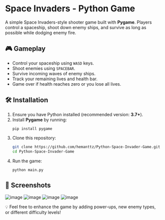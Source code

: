 # Space Invaders - Python Game

A simple Space Invaders-style shooter game built with **Pygame**. Players control a spaceship, shoot down enemy ships, and survive as long as possible while dodging enemy fire.

## 🎮 Gameplay
- Control your spaceship using `WASD` keys.
- Shoot enemies using `SPACEBAR`.
- Survive incoming waves of enemy ships.
- Track your remaining lives and health bar.
- Game over if health reaches zero or you lose all lives.

## 🛠 Installation
1. Ensure you have Python installed (recommended version: **3.7+**).
2. Install **Pygame** by running:
   ```bash
   pip install pygame
   ```
3. Clone this repository:
   ```bash
   git clone https://github.com/hemanttz/Python-Space-Invader-Game.git
   cd Python-Space-Invader-Game

   ```
4. Run the game:
   ```bash
   python main.py
   ```

## 📸 Screenshots
![image](https://github.com/user-attachments/assets/0d362af8-d134-473d-975f-7b9ec4c5faf2)
![image](https://github.com/user-attachments/assets/cff235a6-4c38-4f21-aa44-2b08e6f1f231)
![image](https://github.com/user-attachments/assets/6c09d7e3-135f-468c-bea9-93f147ff5491)
![image](https://github.com/user-attachments/assets/7bb9c93d-69c7-45ec-83a4-a4ec2e4ad483)



💡 Feel free to enhance the game by adding power-ups, new enemy types, or different difficulty levels!


